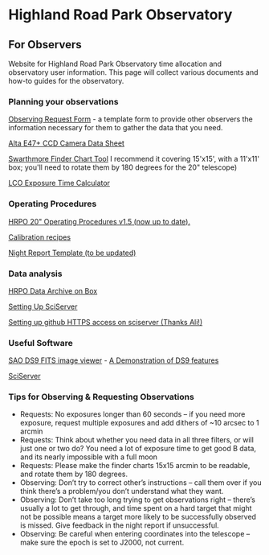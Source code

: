# Highland Road Park Observatory
## For Observers
Website for Highland Road Park Observatory time allocation and observatory user information. This page will collect various documents and how-to guides for the observatory.

### Planning your observations

[Observing Request Form]() - a template form to provide other observers the information necessary for them to gather the data that you need.

[Alta E47+ CCD Camera Data Sheet]()

[Swarthmore Finder Chart Tool](https://astro.swarthmore.edu/transits/finding_charts.cgi) I recommend it covering 15'x15', with a 11'x11' box; you'll need to rotate them by 180 degrees for the 20" telescope)

[LCO Exposure Time Calculator](https://exposure-time-calculator.lco.global/)

### Operating Procedures

[HRPO 20" Operating Procedures v1.5 (now up to date).]()

[Calibration recipes]()

[Night Report Template (to be updated)]()

### Data analysis

[HRPO Data Archive on Box]()

[Setting Up SciServer]()

[Setting up github HTTPS access on sciserver (Thanks Ali!)]()

### Useful Software

[SAO DS9 FITS image viewer](https://sites.google.com/cfa.harvard.edu/saoimageds9) - [A Demonstration of DS9 features]()

[SciServer](https://sciserver.org/)


### Tips for Observing & Requesting Observations

- Requests: No exposures longer than 60 seconds – if you need more exposure, request multiple exposures and add dithers of ~10 arcsec to 1 arcmin
- Requests: Think about whether you need data in all three filters, or will just one or two do? You need a lot of exposure time to get good B data, and its nearly impossible with a full moon
- Requests: Please make the finder charts 15x15 arcmin to be readable, and rotate them by 180 degrees.
- Observing: Don’t try to correct other’s instructions – call them over if you think there’s a problem/you don’t understand what they want.
- Observing: Don’t take too long trying to get observations right – there’s usually a lot to get through, and time spent on a hard target that might not be possible means a target more likely to be successfully observed is missed. Give feedback in the night report if unsuccessful.
- Observing: Be careful when entering coordinates into the telescope – make sure the epoch is set to J2000, not current.

